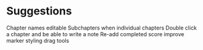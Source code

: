 # Suggestions

Chapter names editable
Subchapters when individual chapters
Double click a chapter and be able to write a note
Re-add completed score
improve marker styling
drag tools 
